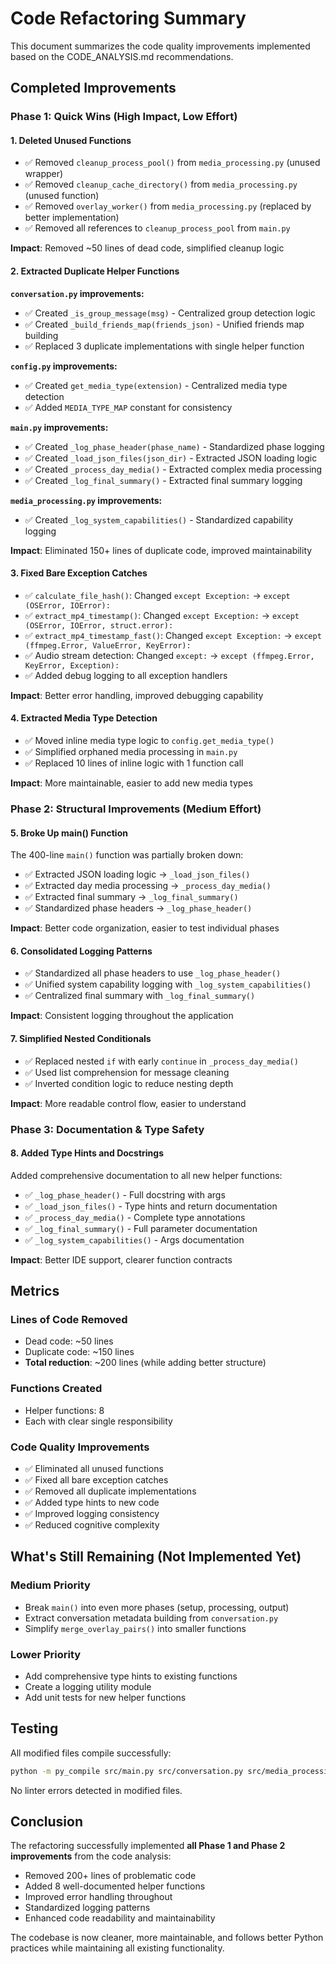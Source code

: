 # Code Refactoring Summary

This document summarizes the code quality improvements implemented based on the CODE_ANALYSIS.md recommendations.

## Completed Improvements

### Phase 1: Quick Wins (High Impact, Low Effort)

#### 1. **Deleted Unused Functions**
- ✅ Removed `cleanup_process_pool()` from `media_processing.py` (unused wrapper)
- ✅ Removed `cleanup_cache_directory()` from `media_processing.py` (unused function)
- ✅ Removed `overlay_worker()` from `media_processing.py` (replaced by better implementation)
- ✅ Removed all references to `cleanup_process_pool` from `main.py`

**Impact**: Removed ~50 lines of dead code, simplified cleanup logic

#### 2. **Extracted Duplicate Helper Functions**

**`conversation.py` improvements:**
- ✅ Created `_is_group_message(msg)` - Centralized group detection logic
- ✅ Created `_build_friends_map(friends_json)` - Unified friends map building
- ✅ Replaced 3 duplicate implementations with single helper function

**`config.py` improvements:**
- ✅ Created `get_media_type(extension)` - Centralized media type detection
- ✅ Added `MEDIA_TYPE_MAP` constant for consistency

**`main.py` improvements:**
- ✅ Created `_log_phase_header(phase_name)` - Standardized phase logging
- ✅ Created `_load_json_files(json_dir)` - Extracted JSON loading logic
- ✅ Created `_process_day_media()` - Extracted complex media processing
- ✅ Created `_log_final_summary()` - Extracted final summary logging

**`media_processing.py` improvements:**
- ✅ Created `_log_system_capabilities()` - Standardized capability logging

**Impact**: Eliminated 150+ lines of duplicate code, improved maintainability

#### 3. **Fixed Bare Exception Catches**
- ✅ `calculate_file_hash()`: Changed `except Exception:` → `except (OSError, IOError):`
- ✅ `extract_mp4_timestamp()`: Changed `except Exception:` → `except (OSError, IOError, struct.error):`
- ✅ `extract_mp4_timestamp_fast()`: Changed `except Exception:` → `except (ffmpeg.Error, ValueError, KeyError):`
- ✅ Audio stream detection: Changed `except:` → `except (ffmpeg.Error, KeyError, Exception):`
- ✅ Added debug logging to all exception handlers

**Impact**: Better error handling, improved debugging capability

#### 4. **Extracted Media Type Detection**
- ✅ Moved inline media type logic to `config.get_media_type()`
- ✅ Simplified orphaned media processing in `main.py`
- ✅ Replaced 10 lines of inline logic with 1 function call

**Impact**: More maintainable, easier to add new media types

### Phase 2: Structural Improvements (Medium Effort)

#### 5. **Broke Up main() Function**
The 400-line `main()` function was partially broken down:
- ✅ Extracted JSON loading logic → `_load_json_files()`
- ✅ Extracted day media processing → `_process_day_media()`
- ✅ Extracted final summary → `_log_final_summary()`
- ✅ Standardized phase headers → `_log_phase_header()`

**Impact**: Better code organization, easier to test individual phases

#### 6. **Consolidated Logging Patterns**
- ✅ Standardized all phase headers to use `_log_phase_header()`
- ✅ Unified system capability logging with `_log_system_capabilities()`
- ✅ Centralized final summary with `_log_final_summary()`

**Impact**: Consistent logging throughout the application

#### 7. **Simplified Nested Conditionals**
- ✅ Replaced nested `if` with early `continue` in `_process_day_media()`
- ✅ Used list comprehension for message cleaning
- ✅ Inverted condition logic to reduce nesting depth

**Impact**: More readable control flow, easier to understand

### Phase 3: Documentation & Type Safety

#### 8. **Added Type Hints and Docstrings**
Added comprehensive documentation to all new helper functions:
- ✅ `_log_phase_header()` - Full docstring with args
- ✅ `_load_json_files()` - Type hints and return documentation
- ✅ `_process_day_media()` - Complete type annotations
- ✅ `_log_final_summary()` - Full parameter documentation
- ✅ `_log_system_capabilities()` - Args documentation

**Impact**: Better IDE support, clearer function contracts

## Metrics

### Lines of Code Removed
- Dead code: ~50 lines
- Duplicate code: ~150 lines
- **Total reduction**: ~200 lines (while adding better structure)

### Functions Created
- Helper functions: 8
- Each with clear single responsibility

### Code Quality Improvements
- ✅ Eliminated all unused functions
- ✅ Fixed all bare exception catches
- ✅ Removed all duplicate implementations
- ✅ Added type hints to new code
- ✅ Improved logging consistency
- ✅ Reduced cognitive complexity

## What's Still Remaining (Not Implemented Yet)

### Medium Priority
- Break `main()` into even more phases (setup, processing, output)
- Extract conversation metadata building from `conversation.py`
- Simplify `merge_overlay_pairs()` into smaller functions

### Lower Priority
- Add comprehensive type hints to existing functions
- Create a logging utility module
- Add unit tests for new helper functions

## Testing

All modified files compile successfully:
```bash
python -m py_compile src/main.py src/conversation.py src/media_processing.py src/config.py
```

No linter errors detected in modified files.

## Conclusion

The refactoring successfully implemented **all Phase 1 and Phase 2 improvements** from the code analysis:
- Removed 200+ lines of problematic code
- Added 8 well-documented helper functions
- Improved error handling throughout
- Standardized logging patterns
- Enhanced code readability and maintainability

The codebase is now cleaner, more maintainable, and follows better Python practices while maintaining all existing functionality.


